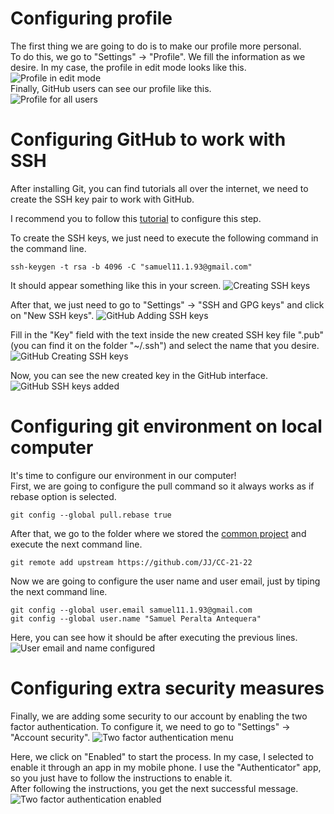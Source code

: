 # Configuring profile
The first thing we are going to do is to make our profile more personal.  
To do this, we go to "Settings" -> "Profile". We fill the information as we desire. In my case, the profile in edit mode looks like this. ![Profile in edit mode](images/GHC-ProfileEdition.png)  
Finally, GitHub users can see our profile like this.  
![Profile for all users](images/GHC-PublicProfile.png)  

# Configuring GitHub to work with SSH
After installing Git, you can find tutorials all over the internet, we need to create the SSH key pair to work with GitHub.

I recommend you to follow this [tutorial](https://docs.github.com/es/free-pro-team@latest/github/authenticating-to-github/generating-a-new-ssh-key-and-adding-it-to-the-ssh-agent#generating-a-new-ssh-key) to configure this step.

To create the SSH keys, we just need to execute the following command in the command line.  
```
ssh-keygen -t rsa -b 4096 -C "samuel11.1.93@gmail.com"
```
It should appear something like this in your screen.
![Creating SSH keys](images/GHC-CreatingSSHKeys.png)  

After that, we just need to go to "Settings" -> "SSH and GPG keys" and click on "New SSH keys".
![GitHub Adding SSH keys](images/GHC-BeforeAddingSSHKeys.png) 

Fill in the "Key" field with the text inside the new created SSH key file ".pub" (you can find it on the folder "~/.ssh") and select the name that you desire.
![GitHub Creating SSH keys](images/GHC-SSHAddKey.png) 

Now, you can see the new created key in the GitHub interface.
![GitHub SSH keys added](images/GHC-SSHKeysAdded.png) 

# Configuring git environment on local computer
It's time to configure our environment in our computer!  
First, we are going to configure the pull command so it always works as if rebase option is selected.  
```
git config --global pull.rebase true
```
After that, we go to the folder where we stored the [common project](https://github.com/JJ/CC-21-22) and execute the next command line.
```
git remote add upstream https://github.com/JJ/CC-21-22
```
Now we are going to configure the user name and user email, just by tiping the next command line.
```
git config --global user.email samuel11.1.93@gmail.com
git config --global user.name "Samuel Peralta Antequera"
```
Here, you can see how it should be after executing the previous lines.  
![User email and name configured](images/GHC-GitUserEmailConfiguration.png) 

# Configuring extra security measures
Finally, we are adding some security to our account by enabling the two factor authentication. To configure it, we need to go to "Settings" -> "Account security".
![Two factor authentication menu](images/GHC-WhereToConfigureTwoFactor.png) 

Here, we click on "Enabled" to start the process. In my case, I selected to enable it through an app in my mobile phone. I use the "Authenticator" app, so you just have to follow the instructions to enable it.  
After following the instructions, you get the next successful message.  
![Two factor authentication enabled](images/GHC-TwoFactorSuccessfullyEnable.png) 

